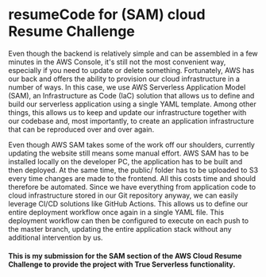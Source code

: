 # resumeCode for (SAM) cloud Resume Challenge

Even though the backend is relatively simple and can be assembled in a few minutes in the AWS Console, it's still not the most convenient way, especially if you need to update or delete something. Fortunately, AWS has our back and offers the ability to provision our cloud infrastructure in a number of ways. In this case, we use AWS Serverless Application Model (SAM), an Infrastructure as Code (IaC) solution that allows us to define and build our serverless application using a single YAML template. Among other things, this allows us to keep and update our infrastructure together with our codebase and, most importantly, to create an application infrastructure that can be reproduced over and over again.

Even though AWS SAM takes some of the work off our shoulders, currently updating the website still means some manual effort. AWS SAM has to be installed locally on the developer PC, the application has to be built and then deployed. At the same time, the public/ folder has to be uploaded to S3 every time changes are made to the frontend. All this costs time and should therefore be automated. Since we have everything from application code to cloud infrastructure stored in our Git repository anyway, we can easily leverage CI/CD solutions like GitHub Actions. This allows us to define our entire deployment workflow once again in a single YAML file. This deployment workflow can then be configured to execute on each push to the master branch, updating the entire application stack without any additional intervention by us.

#### This is my submission for the SAM section of the AWS Cloud Resume Challenge to provide the project with True Serverless functionality.

